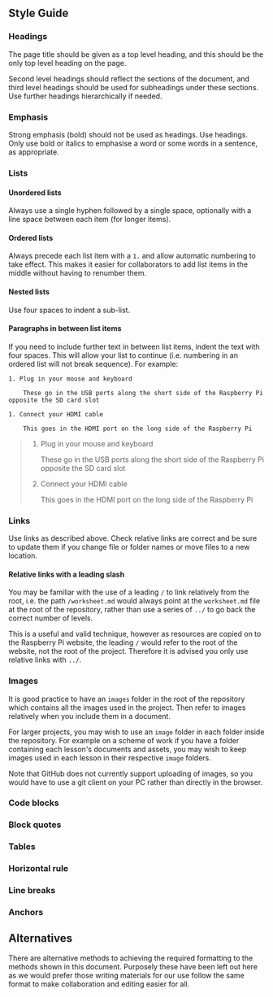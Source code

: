 ## Style Guide

### Headings

The page title should be given as a top level heading, and this should be the only top level heading on the page.

Second level headings should reflect the sections of the document, and third level headings should be used for subheadings under these sections. Use further headings hierarchically if needed.

### Emphasis

Strong emphasis (bold) should not be used as headings. Use headings. Only use bold or italics to emphasise a word or some words in a sentence, as appropriate.

### Lists

#### Unordered lists

Always use a single hyphen followed by a single space, optionally with a line space between each item (for longer items).

#### Ordered lists

Always precede each list item with a `1.` and allow automatic numbering to take effect. This makes it easier for collaborators to add list items in the middle without having to renumber them.

#### Nested lists

Use four spaces to indent a sub-list.

#### Paragraphs in between list items

If you need to include further text in between list items, indent the text with four spaces. This will allow your list to continue (i.e. numbering in an ordered list will not break sequence). For example:

```
1. Plug in your mouse and keyboard

    These go in the USB ports along the short side of the Raspberry Pi opposite the SD card slot

1. Connect your HDMI cable

    This goes in the HDMI port on the long side of the Raspberry Pi
```

>1. Plug in your mouse and keyboard
>
>    These go in the USB ports along the short side of the Raspberry Pi opposite the SD card slot
>
>1. Connect your HDMI cable
>
>    This goes in the HDMI port on the long side of the Raspberry Pi

### Links

Use links as described above. Check relative links are correct and be sure to update them if you change file or folder names or move files to a new location.

#### Relative links with a leading slash

You may be familiar with the use of a leading `/` to link relatively from the root, i.e. the path `/worksheet.md` would always point at the `worksheet.md` file at the root of the repository, rather than use a series of `../` to go back the correct number of levels.

This is a useful and valid technique, however as resources are copied on to the Raspberry Pi website, the leading `/` would refer to the root of the website, not the root of the project. Therefore it is advised you only use relative links with `../`.

### Images

It is good practice to have an `images` folder in the root of the repository which contains all the images used in the project. Then refer to images relatively when you include them in a document.

For larger projects, you may wish to use an `image` folder in each folder inside the repository. For example on a scheme of work if you have a folder containing each lesson's documents and assets, you may wish to keep images used in each lesson in their respective `image` folders.

Note that GitHub does not currently support uploading of images, so you would have to use a git client on your PC rather than directly in the browser.

### Code blocks

### Block quotes

### Tables

### Horizontal rule

### Line breaks

### Anchors

## Alternatives

There are alternative methods to achieving the required formatting to the methods shown in this document. Purposely these have been left out here as we would prefer those writing materials for our use follow the same format to make collaboration and editing easier for all.
